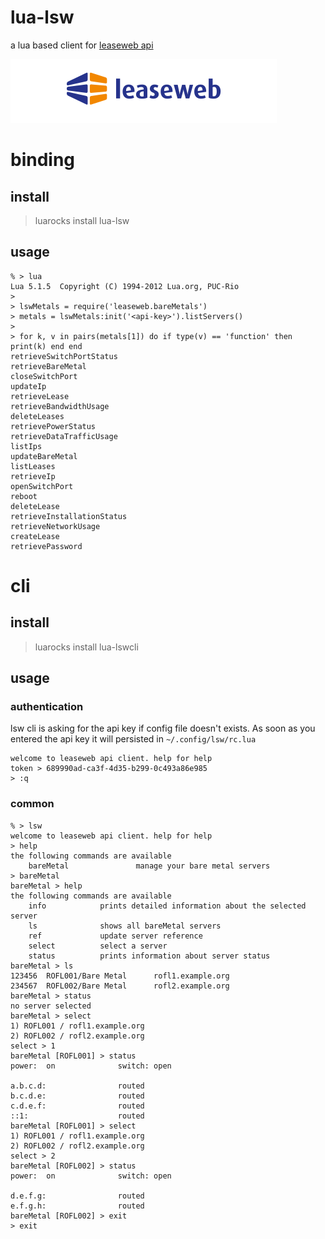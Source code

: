 # lua-lsw

a lua based client for [leaseweb api](http://developer.leaseweb.com/)

![leaseweb](./resources/leaseweb.svg "leaseweb")

# binding

## install

  > luarocks install lua-lsw

## usage

    % > lua
    Lua 5.1.5  Copyright (C) 1994-2012 Lua.org, PUC-Rio
    >
    > lswMetals = require('leaseweb.bareMetals')
    > metals = lswMetals:init('<api-key>').listServers()
    >
    > for k, v in pairs(metals[1]) do if type(v) == 'function' then print(k) end end
    retrieveSwitchPortStatus
    retrieveBareMetal
    closeSwitchPort
    updateIp
    retrieveLease
    retrieveBandwidthUsage
    deleteLeases
    retrievePowerStatus
    retrieveDataTrafficUsage
    listIps
    updateBareMetal
    listLeases
    retrieveIp
    openSwitchPort
    reboot
    deleteLease
    retrieveInstallationStatus
    retrieveNetworkUsage
    createLease
    retrievePassword

# cli

## install

  > luarocks install lua-lswcli

## usage

### authentication

lsw cli is asking for the api key if config file doesn't exists.
As soon as you entered the api key it will persisted in `~/.config/lsw/rc.lua`

    welcome to leaseweb api client. help for help
    token > 689990ad-ca3f-4d35-b299-0c493a86e985
    > :q

### common

    % > lsw
    welcome to leaseweb api client. help for help
    > help
    the following commands are available
        bareMetal               manage your bare metal servers
    > bareMetal
    bareMetal > help
    the following commands are available
        info            prints detailed information about the selected server
        ls              shows all bareMetal servers
        ref             update server reference
        select          select a server
        status          prints information about server status
    bareMetal > ls
    123456  ROFL001/Bare Metal      rofl1.example.org
    234567  ROFL002/Bare Metal      rofl2.example.org
    bareMetal > status
    no server selected
    bareMetal > select
    1) ROFL001 / rofl1.example.org
    2) ROFL002 / rofl2.example.org
    select > 1
    bareMetal [ROFL001] > status
    power:  on              switch: open

    a.b.c.d:                routed
    b.c.d.e:                routed
    c.d.e.f:                routed
    ::1:                    routed
    bareMetal [ROFL001] > select 
    1) ROFL001 / rofl1.example.org
    2) ROFL002 / rofl2.example.org
    select > 2
    bareMetal [ROFL002] > status
    power:  on              switch: open

    d.e.f.g:                routed
    e.f.g.h:                routed
    bareMetal [ROFL002] > exit
    > exit

